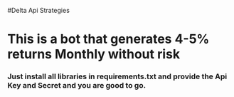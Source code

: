 #Delta Api Strategies
<h1>This is a bot that generates 4-5% returns Monthly without risk</h1>  
  
<h3>Just install all libraries in requirements.txt and provide the Api Key and Secret and you are good to go.</h3>
